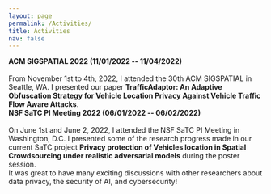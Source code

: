 ```yaml
---
layout: page
permalink: /Activities/
title: Activities
nav: false
---
```


</div>  
<div class="row justify-content-md-center">
    <div class="col-sm-3">
        <img class="img-fluid rounded z-depth-1" src="{{ '/assets/img/activity/SIGSPATIAL2022.jpg' | relative_url }}" alt=""/>
    </div>
    <div class="col-sm-8">
        <b>ACM SIGSPATIAL 2022 (11/01/2022 -- 11/04/2022)</b> <br><br>
        From November 1st to 4th, 2022, I attended the 30th ACM SIGSPATIAL in Seattle, WA. I presented our paper <b>TrafficAdaptor: An Adaptive Obfuscation Strategy for Vehicle Location Privacy Against Vehicle Traffic Flow Aware Attacks</b>.
    </div>
</div>  


<div class="row justify-content-md-center">
    <div class="col-sm-3">
        <img class="img-fluid rounded z-depth-1" src="{{ '/assets/img/activity/NSFSaTC2022.jpg' | relative_url }}" alt=""/>
    </div>
    <div class="col-sm-8">
        <b>NSF SaTC PI Meeting 2022 (06/01/2022 -- 06/02/2022)</b> <br><br>
        On June 1st and June 2, 2022, I attended the NSF SaTC PI Meeting in Washington, D.C. I presented some of the research progress made in our current SaTC project  <b>Privacy protection of Vehicles location in Spatial Crowdsourcing under realistic adversarial models</b> during the poster session. <br>
        It was great to have many exciting discussions with other researchers about data privacy, the security of AI, and cybersecurity!
    </div>
    
    


